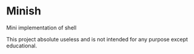 # Minish

Mini implementation of shell 

This project absolute useless and is not intended for any purpose except educational.
